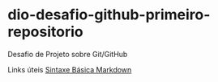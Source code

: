 # dio-desafio-github-primeiro-repositorio
Desafio de Projeto sobre Git/GitHub

Links úteis
[Sintaxe Básica Markdown](https://www.markdownguide.org/basic-syntax/)
